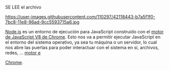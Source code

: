 SE LEE el archivo

https://user-images.githubusercontent.com/110297/42118443-b7a5f1f0-7bc8-11e8-96ad-9cc5593715a6.jpg

[Node.js](https://nodejs.org/es/) es un entorno de ejecución para JavaScript
construido con el [motor de JavaScript V8 de Chrome](https://issuu.com/tolozayury/docs/encuestas_en_l_nea.pptx).
Esto nos va a permitir ejecutar JavaScript en el entorno del sistema operativo,
ya sea tu máquina o un servidor, lo cual nos abre las puertas para poder
interactuar con el sistema en sí, archivos, redes, ...
[motor e](https://nodejs.org/es/) 

[Chrome](https://issuu.com/tolozayury/docs/encuestas_en_l_nea.pptx).